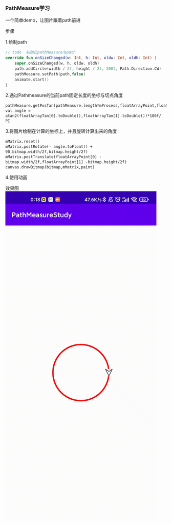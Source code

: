 ### PathMeasure学习

一个简单demo，让图片跟着path前进

步骤

1.绘制path

```kotlin
// todo  初始化pathMeasure与path
override fun onSizeChanged(w: Int, h: Int, oldw: Int, oldh: Int) {
    super.onSizeChanged(w, h, oldw, oldh)
    path.addCircle(width / 2f, height / 2f, 200f, Path.Direction.CW)
    pathMeasure.setPath(path,false)
    animate.start()
}
```

2.通过Pathmeasure的当前path固定长度的坐标与切点角度

```
pathMeasure.getPosTan(pathMeasure.length*mProcess,floatArrayPoint,floatArrayTan)
val angle = atan2(floatArrayTan[0].toDouble(),floatArrayTan[1].toDouble())*180f/ PI
```

3.将图片绘制在计算的坐标上，并且旋转计算出来的角度

```
mMatrix.reset()
mMatrix.postRotate(- angle.toFloat() + 90,bitmap.width/2f,bitmap.height/2f)
mMatrix.postTranslate(floatArrayPoint[0] - bitmap.width/2f,floatArrayPoint[1] -bitmap.height/2f)
canvas.drawBitmap(bitmap,mMatrix,paint)
```

4.使用动画

效果图
![image](https://github.com/qq2339300630/wangyistudy/blob/master/gif/PathMeasure.gif)

